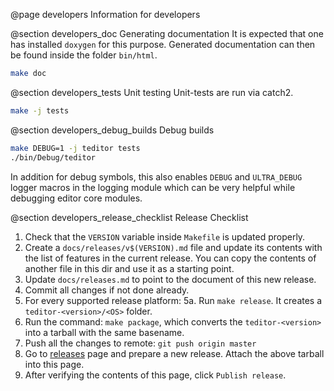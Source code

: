 @page developers Information for developers

@section developers_doc Generating documentation
It is expected that one has installed `doxygen` for this purpose. Generated
documentation can then be found inside the folder `bin/html`.
```bash
make doc
```

@section developers_tests Unit testing
Unit-tests are run via catch2.
```bash
make -j tests
```

@section developers_debug_builds Debug builds
```bash
make DEBUG=1 -j teditor tests
./bin/Debug/teditor
```
In addition for debug symbols, this also enables `DEBUG` and `ULTRA_DEBUG`
logger macros in the logging module which can be very helpful while debugging
editor core modules.

@section developers_release_checklist Release Checklist
1. Check that the `VERSION` variable inside `Makefile` is updated properly.
2. Create a `docs/releases/v$(VERSION).md` file and update its contents with the
   list of features in the current release. You can copy the contents of another
   file in this dir and use it as a starting point.
3. Update `docs/releases.md` to point to the document of this new release.
4. Commit all changes if not done already.
5. For every supported release platform:
   5a. Run `make release`. It creates a `teditor-<version>/<OS>` folder.
6. Run the command: `make package`, which converts the `teditor-<version>` into
   a tarball with the same basename.
7. Push all the changes to remote: `git push origin master`
8. Go to [releases](https://github.com/teju85/teditor/releases/new) page and
   prepare a new release. Attach the above tarball into this page.
9. After verifying the contents of this page, click `Publish release`.

